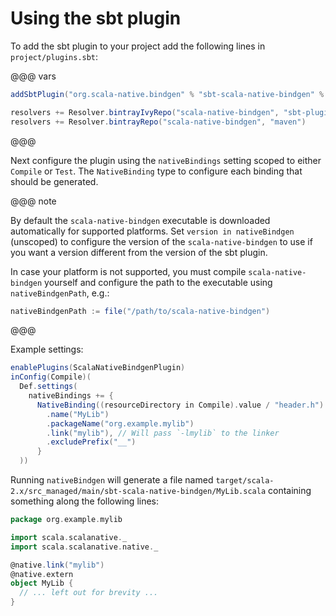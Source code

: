 # Using the sbt plugin

To add the sbt plugin to your project add the following lines in `project/plugins.sbt`:

@@@ vars
```sbt
addSbtPlugin("org.scala-native.bindgen" % "sbt-scala-native-bindgen" % "$project.version$")

resolvers += Resolver.bintrayIvyRepo("scala-native-bindgen", "sbt-plugin")
resolvers += Resolver.bintrayRepo("scala-native-bindgen", "maven")
```
@@@

Next configure the plugin using the `nativeBindings` setting scoped to either `Compile` or `Test`. The `NativeBinding` type to configure each binding that should be generated. 

@@@ note

By default the `scala-native-bindgen` executable is downloaded automatically for supported platforms. Set `version in nativeBindgen` (unscoped) to configure the version of the `scala-native-bindgen` to use if you want a version different from the version of the sbt plugin.

In case your platform is not supported, you must compile `scala-native-bindgen` yourself and configure the path to the executable using `nativeBindgenPath`, e.g.:

```sbt
nativeBindgenPath := file("/path/to/scala-native-bindgen")
```

@@@

Example settings:

```sbt
enablePlugins(ScalaNativeBindgenPlugin)
inConfig(Compile)(
  Def.settings(
    nativeBindings += {
      NativeBinding((resourceDirectory in Compile).value / "header.h")
        .name("MyLib")
        .packageName("org.example.mylib")
        .link("mylib"), // Will pass `-lmylib` to the linker
        .excludePrefix("__")
      }
  ))
```

Running `nativeBindgen` will generate a file named `target/scala-2.x/src_managed/main/sbt-scala-native-bindgen/MyLib.scala` containing something along the following lines:

```scala
package org.example.mylib

import scala.scalanative._
import scala.scalanative.native._

@native.link("mylib")
@native.extern
object MyLib {
  // ... left out for brevity ...
}
```
